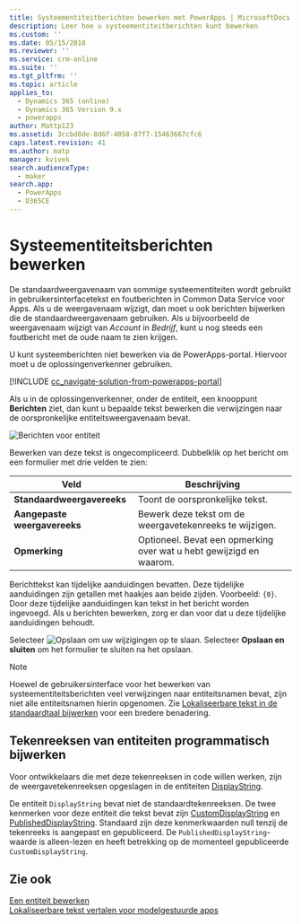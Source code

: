 ```yaml
---
title: Systeementiteitberichten bewerken met PowerApps | MicrosoftDocs
description: Leer hoe u systeementiteitberichten kunt bewerken
ms.custom: ''
ms.date: 05/15/2018
ms.reviewer: ''
ms.service: crm-online
ms.suite: ''
ms.tgt_pltfrm: ''
ms.topic: article
applies_to:
  - Dynamics 365 (online)
  - Dynamics 365 Version 9.x
  - powerapps
author: Mattp123
ms.assetid: 3ccbd8de-8d6f-4058-87f7-15463667cfc6
caps.latest.revision: 41
ms.author: matp
manager: kvivek
search.audienceType:
  - maker
search.app:
  - PowerApps
  - D365CE
---
```

# <a name="edit-system-entity-messages"></a>Systeementiteitsberichten bewerken

De standaardweergavenaam van sommige systeementiteiten wordt gebruikt in gebruikersinterfacetekst en foutberichten in Common Data Service voor Apps. Als u de weergavenaam wijzigt, dan moet u ook berichten bijwerken die de standaardweergavenaam gebruiken. Als u bijvoorbeeld de weergavenaam wijzigt van *Account* in *Bedrijf*, kunt u nog steeds een foutbericht met de oude naam te zien krijgen.  

U kunt systeemberichten niet bewerken via de PowerApps-portal. Hiervoor moet u de oplossingenverkenner gebruiken.

[!INCLUDE [cc_navigate-solution-from-powerapps-portal](../../includes/cc_navigate-solution-from-powerapps-portal.md)]

Als u in de oplossingenverkenner, onder de entiteit, een knooppunt **Berichten** ziet, dan kunt u bepaalde tekst bewerken die verwijzingen naar de oorspronkelijke entiteitsweergavenaam bevat. 

![Berichten voor entiteit](../model-driven-apps/media/entity-messages.png)

Bewerken van deze tekst is ongecompliceerd. Dubbelklik op het bericht om een formulier met drie velden te zien:  
  
|Veld|Beschrijving|  
|-----------|-----------------|  
|**Standaardweergavereeks**|Toont de oorspronkelijke tekst.|  
|**Aangepaste weergavereeks**|Bewerk deze tekst om de weergavetekenreeks te wijzigen.|  
|**Opmerking**|Optioneel. Bevat een opmerking over wat u hebt gewijzigd en waarom.|  
  
Berichttekst kan tijdelijke aanduidingen bevatten. Deze tijdelijke aanduidingen zijn getallen met haakjes aan beide zijden. Voorbeeld: `{0}`. Door deze tijdelijke aanduidingen kan tekst in het bericht worden ingevoegd. Als u berichten bewerken, zorg er dan voor dat u deze tijdelijke aanduidingen behoudt. 

Selecteer ![Opslaan](media/save-entity-icon-solution-explorer.png) om uw wijzigingen op te slaan. Selecteer **Opslaan en sluiten** om het formulier te sluiten na het opslaan.

> [!NOTE]
> Hoewel de gebruikersinterface voor het bewerken van systeementiteitsberichten veel verwijzingen naar entiteitsnamen bevat, zijn niet alle entiteitsnamen hierin opgenomen. Zie [Lokaliseerbare tekst in de standaardtaal bijwerken](../model-driven-apps/translate-localizable-text.md#updating-localizable-text-in-the-base-language) voor een bredere benadering.

## <a name="programmatically-update-entity-display-strings"></a>Tekenreeksen van entiteiten programmatisch bijwerken

Voor ontwikkelaars die met deze tekenreeksen in code willen werken, zijn de weergavetekenreeksen opgeslagen in de entiteiten [DisplayString](../../developer/common-data-service/reference/entities/displaystring.md). 

De entiteit `DisplayString` bevat niet de standaardtekenreeksen. De twee kenmerken voor deze entiteit die tekst bevat zijn [CustomDisplayString](../../developer/common-data-service/reference/entities/displaystring.md#BKMK_CustomDisplayString) en [PublishedDisplayString](../../developer/common-data-service/reference/entities/displaystring.md#BKMK_PublishedDisplayString). Standaard zijn deze kenmerkwaarden null tenzij de tekenreeks is aangepast en gepubliceerd. De `PublishedDisplayString`-waarde is alleen-lezen en heeft betrekking op de momenteel gepubliceerde `CustomDisplayString`.
 
## <a name="see-also"></a>Zie ook
[Een entiteit bewerken](edit-entities.md)<br />
[Lokaliseerbare tekst vertalen voor modelgestuurde apps](../model-driven-apps/translate-localizable-text.md)
